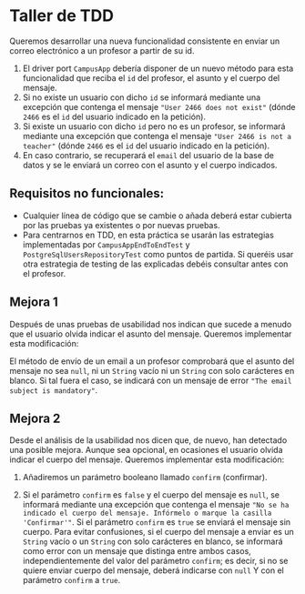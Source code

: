 # Taller de TDD

Queremos desarrollar una nueva funcionalidad consistente en enviar un correo electrónico a un profesor a partir de su id.

1. El driver port `CampusApp` debería disponer de un nuevo método para esta funcionalidad que reciba el `id` del profesor, el asunto y el cuerpo del mensaje.
2. Si no existe un usuario con dicho `id` se informará mediante una excepción que contenga el mensaje `"User 2466 does not exist"` (dónde `2466` es el `id` del usuario indicado en la petición).
3. Si existe un usuario con dicho `id` pero no es un profesor, se informará mediante una excepción que contenga el mensaje `"User 2466 is not a teacher"` (dónde `2466` es el `id` del usuario indicado en la petición).
4. En caso contrario, se recuperará el `email` del usuario de la base de datos y se le enviará un correo con el asunto y el cuerpo indicados.

## Requisitos no funcionales:

- Cualquier línea de código que se cambie o añada deberá estar cubierta por las pruebas ya existentes o por nuevas pruebas.
- Para centrarnos en TDD, en esta práctica se usarán las estrategias implementadas por `CampusAppEndToEndTest` y `PostgreSqlUsersRepositoryTest` como puntos de partida. Si queréis usar otra estrategia de testing de las explicadas debéis consultar antes con el profesor.

## Mejora 1

Después de unas pruebas de usabilidad nos indican que sucede a menudo que el usuario olvida indicar el asunto del mensaje. Queremos implementar esta modificación:

El método de envío de un email a un profesor comprobará que el asunto del mensaje no sea `null`, ni un `String` vacío ni un `String` con solo carácteres en blanco. Si tal fuera el caso, se indicará con un mensaje de error `"The email subject is mandatory"`.


## Mejora 2

Desde el análisis de la usabilidad nos dicen que, de nuevo, han detectado una posible mejora. Aunque sea opcional, en ocasiones el usuario olvida indicar el cuerpo del mensaje. Queremos implementar esta modificación:

1. Añadiremos un parámetro booleano llamado `confirm` (confirmar).

2. Si el parámetro `confirm` es `false` y el cuerpo del mensaje es `null`, se informará mediante una excepción que contenga el mensaje `"No se ha indicado el cuerpo del mensaje. Infórmelo o marque la casilla 'Confirmar'"`. Si el parámetro `confirm` es `true` se enviará el mensaje sin cuerpo. Para evitar confusiones, si el cuerpo del mensaje a enviar es un `String` vacío o un `String` con solo carácteres en blanco, se informará como error con un mensaje que distinga entre ambos casos, independientemente del valor del parámetro `confirm`; es decir, si no se quiere enviar cuerpo del mensaje, deberá indicarse con `null` Y con el parámetro `confirm` a `true`.
